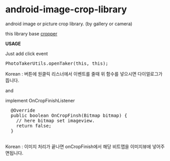 android-image-crop-library
==========================

android image or picture crop library. (by gallery or camera)


this library base <a href='https://github.com/edmodo/cropper#cropper'>cropper</a>

<b>USAGE</b>

Just add click event
<pre>
PhotoTakerUtils.openTaker(this, this);
</pre>

Korean : 버튼에 원클릭 리스너에서 이벤트를 줄때 위 함수를 넣으시면 다이얼로그가 뜹니다.

and

implement OnCropFinishListener
  <pre>
  @Override
  public boolean OnCropFinsh(Bitmap bitmap) {
    // here bitmap set imageview.
    return false;
  }
  </pre>

Korean : 이미지 처리가 끝나면 onCropFinish에서 해당 비트맵을 이미지뷰에 넣어주면됩니다.

